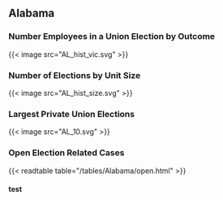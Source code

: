 ##  Alabama

### Number Employees in a Union Election by Outcome
{{< image src="AL_hist_vic.svg" >}}

### Number of Elections by Unit Size
{{< image src="AL_hist_size.svg" >}}

### Largest Private Union Elections
{{< image src="AL_10.svg" >}}

### Open Election Related Cases
{{< readtable table="/tables/Alabama/open.html" >}}

#### test

